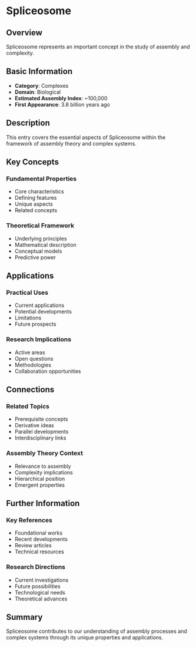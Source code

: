 # Spliceosome

## Overview

Spliceosome represents an important concept in the study of assembly and complexity.

## Basic Information

- **Category**: Complexes
- **Domain**: Biological
- **Estimated Assembly Index**: ~100,000
- **First Appearance**: 3.8 billion years ago

## Description

This entry covers the essential aspects of Spliceosome within the framework of assembly theory and complex systems.

## Key Concepts

### Fundamental Properties
- Core characteristics
- Defining features
- Unique aspects
- Related concepts

### Theoretical Framework
- Underlying principles
- Mathematical description
- Conceptual models
- Predictive power

## Applications

### Practical Uses
- Current applications
- Potential developments
- Limitations
- Future prospects

### Research Implications
- Active areas
- Open questions
- Methodologies
- Collaboration opportunities

## Connections

### Related Topics
- Prerequisite concepts
- Derivative ideas
- Parallel developments
- Interdisciplinary links

### Assembly Theory Context
- Relevance to assembly
- Complexity implications
- Hierarchical position
- Emergent properties

## Further Information

### Key References
- Foundational works
- Recent developments
- Review articles
- Technical resources

### Research Directions
- Current investigations
- Future possibilities
- Technological needs
- Theoretical advances

## Summary

Spliceosome contributes to our understanding of assembly processes and complex systems through its unique properties and applications.
